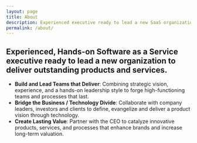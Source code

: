 ```yaml
---
layout: page
title: About
description: Experienced executive ready to lead a new SaaS organization to produce amazing results.
permalink: /about/
---
```


## Experienced, Hands-on Software as a Service executive ready to lead a new organization to deliver outstanding products and services.

* **Build and Lead Teams that Deliver**: Combining strategic vision, experience, and a hands-on leadership style to forge high-functioning teams and processes that last.
* **Bridge the Business / Technology Divide**: Collaborate with company leaders, investors and clients to define, evangelize and deliver a product vision through technology.
* **Create Lasting Value**: Partner with the CEO to catalyze innovative products, services, and processes that enhance brands and increase long-term valuation.
